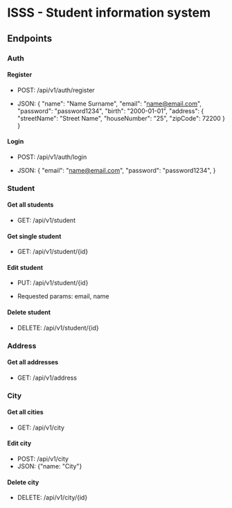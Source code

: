 # ISSS - Student information system

## Endpoints

### Auth

#### Register

* POST: /api/v1/auth/register   

* JSON: {
        "name": "Name Surname",
        "email": "name@email.com",
        "password": "password1234",
        "birth": "2000-01-01",
        "address": {
            "streetName": "Street Name",
            "houseNumber": "25",
            "zipCode": 72200
        }
}

#### Login

* POST: /api/v1/auth/login  

* JSON: {
        "email": "name@email.com",
        "password": "password1234",
}


### Student

#### Get all students

* GET: /api/v1/student

#### Get single student

* GET: /api/v1/student/{id}

#### Edit student

* PUT: /api/v1/student/{id}  

* Requested params: email, name

#### Delete student

* DELETE: /api/v1/student/{id}  

### Address

#### Get all addresses

* GET: /api/v1/address

### City

#### Get all cities

* GET: /api/v1/city

#### Edit city

* POST: /api/v1/city
* JSON: {"name: "City"}

#### Delete city

* DELETE: /api/v1/city/{id} 



